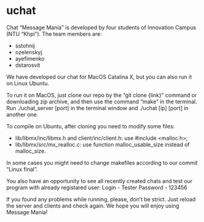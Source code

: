 # uchat
Chat “Message Mania” is developed by four students of Innovation Campus (NTU “Khpi”). The team members are:

- sstohnij
- ozelenskyj
- ayefimenko
- dstarosvit


We have developed our chat for MacOS Catalina X, but you can also run it on Linux Ubuntu.


To run it on MacOS, just clone our repo by the “git clone {link}” command or downloading zip archive, and then use the command “make” in the terminal. Run ./uchat_server [port] in the terminal window and ./uchat [ip] [port] in another one.


To compile on Ubuntu, after cloning you need to modify some files:
- lib/libmx/inc/libmx.h and client/inc/client.h: use #include <malloc.h>;
- lib/libmx/src/mx_realloc.c: use function malloc_usable_size instead of malloc_size.

In some cases you might need to change makefiles according to our commit “Linux final”.


You also have an opportunity to see all recently created chats and test our program with already registared user:
Login - Tester
Password - 123456


If you found any problems while running, please, don’t be strict. Just reload the server and clients and check again. We hope you will enjoy using Message Mania!

